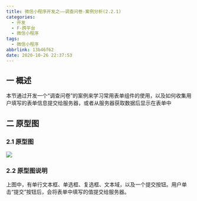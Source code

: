 ```yaml
---
title: 微信小程序开发之——调查问卷-案例分析(2.2.1)
categories:
  - 开发
  - F-跨平台
  - 微信小程序
tags:
  - 微信小程序
abbrlink: 13b46f62
date: 2020-10-26 22:37:53
---
```

## 一 概述

本节通过开发一个“调查问卷”的案例来学习常用表单组件的使用，以及如何收集用户填写的表单信息提交给服务器，或者从服务器获取数据后显示在表单中

<!--more-->

## 二 原型图

### 2.1 原型图

![][1]
### 2.2 原型图说明

上图中，有单行文本框、单选框、复选框、文本域，以及一个提交按钮。用户单击“提交”按钮后，会将表单中填写的值提交给服务器。



[1]:https://jsd.onmicrosoft.cn/gh/PGzxc/CDN/blog-wechat/wechat-questionnaire-view-yuanxing.png
